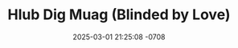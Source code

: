 ---
layout: movie-video-data
date: 2025-03-01 21:25:08 -0708
categories: movie

# Site Attributes
title: "Hlub Dig Muag (Blinded by Love)"
permalink: "/movie/Hlub_Dig_Muag_(Blinded_by_Love)"

# Movie Attributes
synopsis: ""
producer: "Bee Vang"
director: ""
writer: ""
video_link: "https://youtu.be/Ng-6qtfOAKA?si=0Q6fEGpWZkcR3f7k"
genre: "Romance"
year: "2008"
release_type: "DVD"
storage: "Center for Hmong Studies"
thumbnail: "/assets/images/movie_thumbnails/Hlub Dig Muag (Blinded by Love).jpeg"
publishing_company: "101 Entertainment"

# Sequels + Parts
base_movie: ""
total_parts: 0
sequel: ""

# Movie Cast
cast:
- name: "Dawb Xyooj"
- name: "Maiv Lis"
- name: "Lis Vaj"
- name: "Eb Lauj"
---